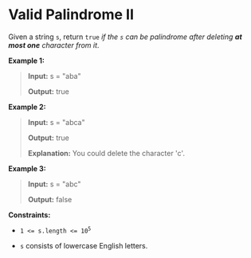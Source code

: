 # Valid Palindrome II

Given a string <code>s</code>, return <code>true</code> *if the *<code>s</code>* can be palindrome after deleting **at most one** character from it*.


**Example 1:**
>
> **Input:** s = "aba"
>
> **Output:** true

**Example 2:**
>
> **Input:** s = "abca"
>
> **Output:** true
>
> **Explanation:** You could delete the character 'c'.

**Example 3:**
>
> **Input:** s = "abc"
>
> **Output:** false


**Constraints:**

- <code>1 &lt;= s.length &lt;= 10<sup>5</sup></code>

- <code>s</code> consists of lowercase English letters.
